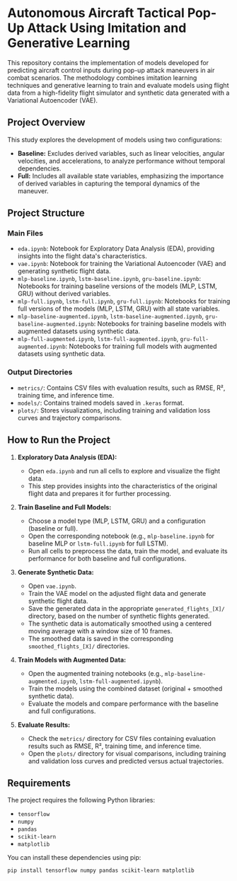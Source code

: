 # Autonomous Aircraft Tactical Pop-Up Attack Using Imitation and Generative Learning

This repository contains the implementation of models developed for predicting aircraft control inputs during pop-up attack maneuvers in air combat scenarios. The methodology combines imitation learning techniques and generative learning to train and evaluate models using flight data from a high-fidelity flight simulator and synthetic data generated with a Variational Autoencoder (VAE).

## Project Overview

This study explores the development of models using two configurations:
- **Baseline:** Excludes derived variables, such as linear velocities, angular velocities, and accelerations, to analyze performance without temporal dependencies.
- **Full:** Includes all available state variables, emphasizing the importance of derived variables in capturing the temporal dynamics of the maneuver.

## Project Structure

### Main Files
- `eda.ipynb`: Notebook for Exploratory Data Analysis (EDA), providing insights into the flight data's characteristics.
- `vae.ipynb`: Notebook for training the Variational Autoencoder (VAE) and generating synthetic flight data.
- `mlp-baseline.ipynb`, `lstm-baseline.ipynb`, `gru-baseline.ipynb`: Notebooks for training baseline versions of the models (MLP, LSTM, GRU) without derived variables.
- `mlp-full.ipynb`, `lstm-full.ipynb`, `gru-full.ipynb`: Notebooks for training full versions of the models (MLP, LSTM, GRU) with all state variables.
- `mlp-baseline-augmented.ipynb`, `lstm-baseline-augmented.ipynb`, `gru-baseline-augmented.ipynb`: Notebooks for training baseline models with augmented datasets using synthetic data.
- `mlp-full-augmented.ipynb`, `lstm-full-augmented.ipynb`, `gru-full-augmented.ipynb`: Notebooks for training full models with augmented datasets using synthetic data.

### Output Directories
- `metrics/`: Contains CSV files with evaluation results, such as RMSE, R², training time, and inference time.
- `models/`: Contains trained models saved in `.keras` format.
- `plots/`: Stores visualizations, including training and validation loss curves and trajectory comparisons.

## How to Run the Project

1. **Exploratory Data Analysis (EDA):**
   - Open `eda.ipynb` and run all cells to explore and visualize the flight data.
   - This step provides insights into the characteristics of the original flight data and prepares it for further processing.

2. **Train Baseline and Full Models:**
   - Choose a model type (MLP, LSTM, GRU) and a configuration (baseline or full).
   - Open the corresponding notebook (e.g., `mlp-baseline.ipynb` for baseline MLP or `lstm-full.ipynb` for full LSTM).
   - Run all cells to preprocess the data, train the model, and evaluate its performance for both baseline and full configurations.

3. **Generate Synthetic Data:**
   - Open `vae.ipynb`.
   - Train the VAE model on the adjusted flight data and generate synthetic flight data.
   - Save the generated data in the appropriate `generated_flights_[X]/` directory, based on the number of synthetic flights generated.
   - The synthetic data is automatically smoothed using a centered moving average with a window size of 10 frames.
   - The smoothed data is saved in the corresponding `smoothed_flights_[X]/` directories.

4. **Train Models with Augmented Data:**
   - Open the augmented training notebooks (e.g., `mlp-baseline-augmented.ipynb`, `lstm-full-augmented.ipynb`).
   - Train the models using the combined dataset (original + smoothed synthetic data).
   - Evaluate the models and compare performance with the baseline and full configurations.

5. **Evaluate Results:**
   - Check the `metrics/` directory for CSV files containing evaluation results such as RMSE, R², training time, and inference time.
   - Open the `plots/` directory for visual comparisons, including training and validation loss curves and predicted versus actual trajectories.


## Requirements

The project requires the following Python libraries:

- `tensorflow`
- `numpy`
- `pandas`
- `scikit-learn`
- `matplotlib`

You can install these dependencies using pip:

```bash
pip install tensorflow numpy pandas scikit-learn matplotlib
